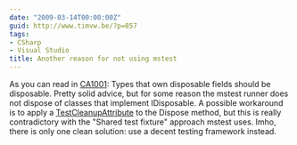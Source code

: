 ```yaml
---
date: "2009-03-14T00:00:00Z"
guid: http://www.timvw.be/?p=857
tags:
- CSharp
- Visual Studio
title: Another reason for not using mstest
---
```

As you can read in [CA1001](http://msdn.microsoft.com/en-us/library/ms182172(VS.80).aspx): Types that own disposable fields should be disposable. Pretty solid advice, but for some reason the mstest runner does not dispose of classes that implement IDisposable. A possible workaround is to apply a [TestCleanupAttribute](http://msdn.microsoft.com/en-us/library/microsoft.visualstudio.testtools.unittesting.testcleanupattribute(VS.80).aspx) to the Dispose method, but this is really contradictory with the "Shared test fixture" approach mstest uses. Imho, there is only one clean solution: use a decent testing framework instead.
